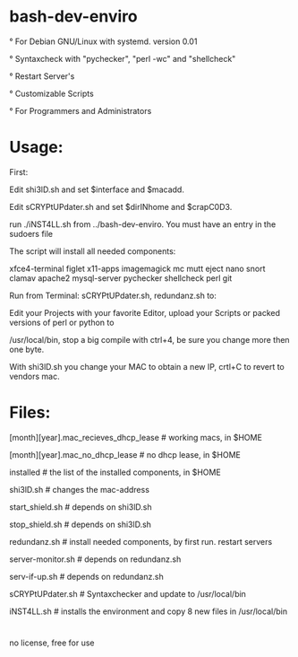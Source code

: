 # bash-dev-enviro

° For Debian GNU/Linux with systemd. version 0.01

° Syntaxcheck with "pychecker", "perl -wc" and "shellcheck"

° Restart Server's

° Customizable Scripts

° For Programmers and Administrators

# Usage:

First:

Edit shi3lD.sh and set $interface and $macadd.

Edit sCRYPtUPdater.sh and set $dirINhome and $crapC0D3.

run ./iNST4LL.sh from ../bash-dev-enviro. You must have an entry in the sudoers file

The script will install all needed components:

xfce4-terminal figlet x11-apps imagemagick mc mutt eject nano snort clamav apache2 mysql-server pychecker shellcheck perl git

Run from Terminal: sCRYPtUPdater.sh, redundanz.sh to:

Edit your Projects with your favorite Editor, upload your Scripts or packed versions of perl or python to 

/usr/local/bin, stop a big compile with ctrl+4, be sure you change more then one byte.

With shi3lD.sh you change your MAC to obtain a new IP, crtl+C to revert to vendors mac.

# Files:

[month][year].mac_recieves_dhcp_lease # working macs, in $HOME

[month][year].mac_no_dhcp_lease # no dhcp lease, in $HOME

installed # the list of the installed components, in $HOME

shi3lD.sh # changes the mac-address

start_shield.sh # depends on shi3lD.sh

stop_shield.sh # depends on shi3lD.sh

redundanz.sh # install needed components, by first run. restart servers

server-monitor.sh # depends on redundanz.sh

serv-if-up.sh # depends on redundanz.sh

sCRYPtUPdater.sh # Syntaxchecker and update to /usr/local/bin

iNST4LL.sh # installs the environment and copy 8 new files in /usr/local/bin

#

no license, free for use
